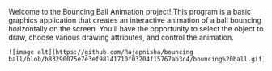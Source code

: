 Welcome to the Bouncing Ball Animation project! This program is a basic graphics application that creates an interactive animation of a ball bouncing horizontally on the screen. You'll have the opportunity to select the object to draw, choose various drawing attributes, and control the animation.


    ![image alt](https://github.com/Rajapnisha/bouncing ball/blob/b83290075e7e3ef98141710f03204f15767ab3c4/bouncing%20ball.gif)
          
